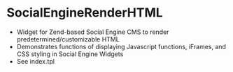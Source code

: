 # SocialEngineRenderHTML
- Widget for Zend-based Social Engine CMS to render predetermined/customizable HTML
- Demonstrates functions of displaying Javascript functions, iFrames, and CSS styling in Social Engine Widgets
- See index.tpl

